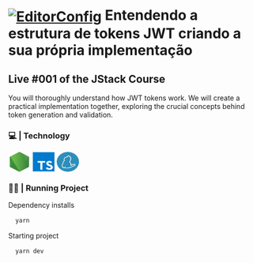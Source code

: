 # [<img align="center" alt="EditorConfig" height="70" width="70" src="https://media.licdn.com/dms/image/C4D0BAQGFQvybhsvr8g/company-logo_200_200/0/1630488766521?e=2147483647&v=beta&t=afLUwc-Gex7eHWMQdxT-qSn10bdMITGz4JiyXnbB8UM">](https://2024.jstack.com.br/) Entendendo a estrutura de tokens JWT criando a sua própria implementação

## Live #001 of the JStack Course

You will thoroughly understand how JWT tokens work. We will create a practical implementation together, exploring the crucial concepts behind token generation and validation.

### 💻 | Technology

<div style="display: inline_block">
  <img align="center" alt="Node.js" height="40" width="45" src="https://github.com/devicons/devicon/blob/master/icons/nodejs/nodejs-original.svg">
  <img align="center" alt="TypeScript" height="40" width="45" src="https://github.com/devicons/devicon/blob/master/icons/typescript/typescript-original.svg">
  <img align="center" alt="Yarn" height="40" width="45" src="https://github.com/devicons/devicon/blob/master/icons/yarn/yarn-original.svg">
</div>

### 👨‍💻 | Running Project

Dependency installs

```bash
  yarn
```

Starting project

```bash
  yarn dev
```
